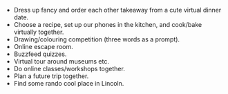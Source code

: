 - Dress up fancy and order each other takeaway from a cute virtual dinner date.
- Choose a recipe, set up our phones in the kitchen, and cook/bake virtually together.
- Drawing/colouring competition (three words as a prompt).
- Online escape room.
- Buzzfeed quizzes.
- Virtual tour around museums etc.
- Do online classes/workshops together.
- Plan a future trip together.
- Find some rando cool place in Lincoln.